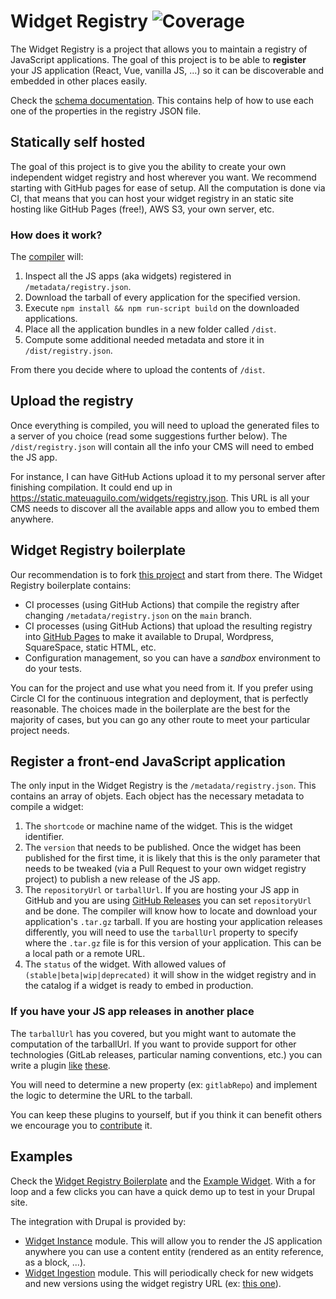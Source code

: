 # Widget Registry ![Coverage](https://js-widgets.github.io/js-widgets/assets/coverage.svg)

The Widget Registry is a project that allows you to maintain a registry of JavaScript applications. The goal of this project is to be able to **register** your JS application (React, Vue, vanilla JS, ...) so it can be discoverable and embedded in other places easily.

Check the [schema documentation](https://js-widgets.github.io/js-widgets/registry-schema/). This contains help of how to use each one of the properties in the registry JSON file.

## Statically self hosted

The goal of this project is to give you the ability to create your own independent widget registry and host wherever you want. We recommend starting with GitHub pages for ease of setup. All the computation is done via CI, that means that you can host your widget registry in an static site hosting like GitHub Pages (free!), AWS S3, your own server, etc.

### How does it work?

The [compiler](https://github.com/js-widgets/js-widgets/tree/master/packages/js-widgets-compiler#readme) will:

1. Inspect all the JS apps (aka widgets) registered in `/metadata/registry.json`.
1. Download the tarball of every application for the specified version.
1. Execute `npm install && npm run-script build` on the downloaded applications.
1. Place all the application bundles in a new folder called `/dist`.
1. Compute some additional needed metadata and store it in `/dist/registry.json`.

From there you decide where to upload the contents of `/dist`.

## Upload the registry

Once everything is compiled, you will need to upload the generated files to a server of you choice (read some suggestions further below). The `/dist/registry.json` will contain all the info your CMS will need to embed the JS app.

For instance, I can have GitHub Actions upload it to my personal server after finishing compilation. It could end up in https://static.mateuaguilo.com/widgets/registry.json. This URL is all your CMS needs to discover all the available apps and allow you to embed them anywhere.

## Widget Registry boilerplate

Our recommendation is to fork [this project](https://github.com/js-widgets/widget-registry-boilerplate) and start from there. The Widget Registry boilerplate contains:

- CI processes (using GitHub Actions) that compile the registry after changing `/metadata/registry.json` on the `main` branch.
- CI processes (using GitHub Actions) that upload the resulting registry into [GitHub Pages](https://pages.github.com) to make it available to Drupal, Wordpress, SquareSpace, static HTML, etc.
- Configuration management, so you can have a _sandbox_ environment to do your tests.

You can for the project and use what you need from it. If you prefer using Circle CI for the continuous integration and deployment, that is perfectly reasonable. The choices made in the boilerplate are the best for the majority of cases, but you can go any other route to meet your particular project needs.

## Register a front-end JavaScript application

The only input in the Widget Registry is the `/metadata/registry.json`. This contains an array of objets. Each object has the necessary metadata to compile a widget:

1. The `shortcode` or machine name of the widget. This is the widget identifier.
1. The `version` that needs to be published. Once the widget has been published for the first time, it is likely that this is the only parameter that needs to be tweaked (via a Pull Request to your own widget registry project) to publish a new release of the JS app.
1. The `repositoryUrl` or `tarballUrl`. If you are hosting your JS app in GitHub and you are using [GitHub Releases](https://developer.github.com/v3/repos/releases) you can set `repositoryUrl` and be done. The compiler will know how to locate and download your application's `.tar.gz` tarball. If you are hosting your application releases differently, you will need to use the `tarballUrl` property to specify where the `.tar.gz` file is for this version of your application. This can be a local path or a remote URL.
1. The `status` of the widget. With allowed values of `(stable|beta|wip|deprecated)` it will show in the widget registry and in the catalog if a widget is ready to embed in production.

### If you have your JS app releases in another place

The `tarballUrl` has you covered, but you might want to automate the computation of the tarballUrl. If you want to provide support for other technologies (GitLab releases, particular naming conventions, etc.) you can write a plugin [like](https://github.com/js-widgets/js-widgets/tree/master/packages/js-widgets-ingestion-gh-releases) [these](https://github.com/js-widgets/js-widgets/tree/master/packages/js-widgets-ingestion-tarball).

You will need to determine a new property (ex: `gitlabRepo`) and implement the logic to determine the URL to the tarball.

You can keep these plugins to yourself, but if you think it can benefit others we encourage you to [contribute](https://github.com/js-widgets/js-widgets/blob/master/CONTRIBUTE.md) it.

## Examples

Check the [Widget Registry Boilerplate](https://github.com/js-widgets/widget-registry-boilerplate) and the [Example Widget](https://github.com/js-widgets/example-widget). With a for loop and a few clicks you can have a quick demo up to test in your Drupal site.

The integration with Drupal is provided by:

- [Widget Instance](https://www.drupal.org/project/widget_instance) module. This will allow you to render the JS application anywhere you can use a content entity (rendered as an entity reference, as a block, ...).
- [Widget Ingestion](https://www.drupal.org/project/widget_ingestion) module. This will periodically check for new widgets and new versions using the widget registry URL (ex: [this one](https://static.mateuaguilo.com/widgets/registry.json)).
